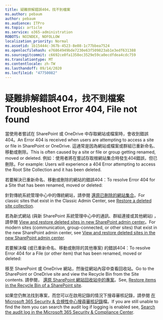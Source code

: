 ```yaml
---
title: 疑難排解錯誤404，找不到檔案
ms.author: pebaum
author: pebaum
ms.audience: ITPro
ms.topic: article
ms.service: o365-administration
ROBOTS: NOINDEX, NOFOLLOW
localization_priority: Normal
ms.assetid: 1b15444c-367b-4523-8e08-1c77bbea7524
ms.openlocfilehash: e76864949bde7230e63f509823ab1e3edf631388
ms.sourcegitcommit: c6692ce0fa1358ec3529e59ca0ecdfdea4cdc759
ms.translationtype: MT
ms.contentlocale: zh-TW
ms.lasthandoff: 09/14/2020
ms.locfileid: "47750082"
---
```

# <a name="troubleshoot-error-404-file-not-found"></a><span data-ttu-id="70c77-102">疑難排解錯誤404，找不到檔案</span><span class="sxs-lookup"><span data-stu-id="70c77-102">Troubleshoot Error 404, File not found</span></span>

<span data-ttu-id="70c77-103">當使用者嘗試在 SharePoint 或 OneDrive 中存取網站或檔案時，會收到錯誤404。</span><span class="sxs-lookup"><span data-stu-id="70c77-103">An Error 404 is received when users are attempting to access a site or file in SharePoint or OneDrive.</span></span> <span data-ttu-id="70c77-104">這通常是因為網站或檔案或群組已重新命名、移動或刪除。</span><span class="sxs-lookup"><span data-stu-id="70c77-104">This is often caused by a site or file or group getting renamed, moved or deleted.</span></span> <span data-ttu-id="70c77-105">例如：使用者將在嘗試存取根網站集合時發生404錯誤，但已刪除。</span><span class="sxs-lookup"><span data-stu-id="70c77-105">For example: Users will experience a 404 Error attempting to access the Root Site Collection and it has been deleted.</span></span>

<span data-ttu-id="70c77-106">若要解決已重新命名、移動或刪除的網站的錯誤404：</span><span class="sxs-lookup"><span data-stu-id="70c77-106">To resolve Error 404 for a Site that has been renamed, moved or deleted:</span></span>

<span data-ttu-id="70c77-107">針對傳統系統管理中心中的傳統網站，請參閱 [還原已刪除的網站集合](https://docs.microsoft.com/sharepoint/restore-deleted-site-collection)。</span><span class="sxs-lookup"><span data-stu-id="70c77-107">For classic sites that exist in the Classic Admin Center, see [Restore a deleted site collection](https://docs.microsoft.com/sharepoint/restore-deleted-site-collection).</span></span>

<span data-ttu-id="70c77-108">若為新式網站 (與新 SharePoint 系統管理中心中的通訊、群組連接或其他網站) ，請參閱 [View and restore deleted sites in new SharePoint admin center](https://docs.microsoft.com/sharepoint/restore-deleted-site-collection)。</span><span class="sxs-lookup"><span data-stu-id="70c77-108">For modern sites (communication, group-connected, or other sites) that exist in the new SharePoint admin center, see [View and restore deleted sites in the new SharePoint admin center](https://docs.microsoft.com/sharepoint/restore-deleted-site-collection).</span></span>

<span data-ttu-id="70c77-109">若要解決檔 (或已重新命名、移動或刪除的其他專案) 的錯誤404：</span><span class="sxs-lookup"><span data-stu-id="70c77-109">To resolve Error 404 for a File (or other item) that has been renamed, moved or deleted:</span></span>

<span data-ttu-id="70c77-110">移至 SharePoint 或 OneDrive 網站，然後從網站內容中查看回收站。</span><span class="sxs-lookup"><span data-stu-id="70c77-110">Go to the SharePoint or OneDrive site and view the Recycle Bin from the Site contents.</span></span> <span data-ttu-id="70c77-111">請參閱， [還原 SharePoint 網站回收站中的專案](https://support.office.com/article/Restore-items-in-the-Recycle-Bin-of-a-SharePoint-site-6df466b6-55f2-4898-8d6e-c0dff851a0be#ID0EAADAAA=Online)。</span><span class="sxs-lookup"><span data-stu-id="70c77-111">See, [Restore items in the Recycle Bin of a SharePoint site](https://support.office.com/article/Restore-items-in-the-Recycle-Bin-of-a-SharePoint-site-6df466b6-55f2-4898-8d6e-c0dff851a0be#ID0EAADAAA=Online).</span></span>

<span data-ttu-id="70c77-112">如果您仍無法找到專案，而您可以在啟用記錄的情況下搜尋審核記錄，請參閱 [在 Microsoft 365 Security & 合規性中心搜尋審核記錄](https://docs.microsoft.com/microsoft-365/compliance/search-the-audit-log-in-security-and-compliance)檔。</span><span class="sxs-lookup"><span data-stu-id="70c77-112">If you are still unable to find the item you can search the audit log if logging is enabled see, [Search the audit log in the Microsoft 365 Security & Compliance Center](https://docs.microsoft.com/microsoft-365/compliance/search-the-audit-log-in-security-and-compliance).</span></span>
